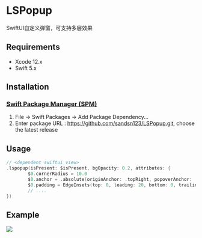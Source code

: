 # LSPopup

SwiftUI自定义弹窗，可支持多层效果

## Requirements
- Xcode 12.x
- Swift 5.x


## Installation

### [Swift Package Manager (SPM)](https://github.com/ashleymills/Reachability.swift#swift-package-manager-spm)

1. File -> Swift Packages -> Add Package Dependency...
2. Enter package URL : https://github.com/sandsn123/LSPopup.git, choose the latest release

## Usage

```swift
// <dependent swiftui view>
.lspopup(isPresent: $isPresent, bgOpacity: 0.2, attributes: {
        $0.cornerRadius = 10.0
        $0.anchor = .absolute(originAnchor: .topRight, popoverAnchor: .topLeft)
        $0.padding = EdgeInsets(top: 0, leading: 20, bottom: 0, trailing: 0)
        // ....
})
```

## Example
![](https://media.giphy.com/media/rIAm2DtreeylCc6BIG/giphy.gif)
